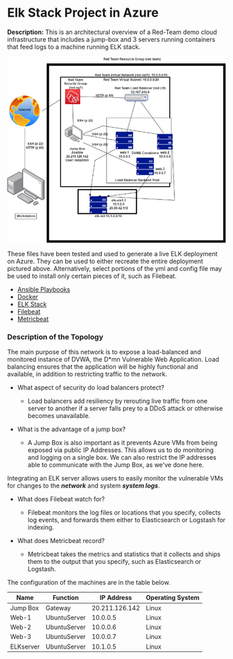# Elk Stack Project in Azure


**Description:** This is an architectural overview of  a Red-Team demo cloud infrastructure that includes a jump-box and 3 servers running containers that feed logs to a machine running ELK stack.

![](https://github.com/zthiel1031/Elk_Stack_Project_Azure/blob/main/Architecture/Network%20Diagram/diagram.drawio%20(1).png?raw=true)

These files have been tested and used to generate a live ELK deployment on Azure. They can be used to either recreate the entire deployment pictured above. Alternatively, select portions of the yml and config file may be used to install only certain pieces of it, such as Filebeat.

- [Ansible Playbooks](https://github.com/zthiel1031/Elk_Stack_Project_Azure/tree/main/Ansible)
- [Docker](https://github.com/zthiel1031/Elk_Stack_Project_Azure/tree/main/Ansible/Docker)
- [ELK Stack](https://github.com/zthiel1031/Elk_Stack_Project_Azure/tree/main/Ansible/ELK%20Stack)
- [Filebeat](https://github.com/zthiel1031/Elk_Stack_Project_Azure/tree/main/Ansible/Filebeat)
- [Metricbeat](https://github.com/zthiel1031/Elk_Stack_Project_Azure/tree/main/Ansible/Metricbeat)


### Description of the Topology

The main purpose of this network is to expose a load-balanced and monitored instance of DVWA, the D*mn Vulnerable Web Application.
Load balancing ensures that the application will be highly functional and available, in addition to restricting traffic to the network.

- What aspect of security do load balancers protect?
    - Load balancers add resiliency by rerouting live traffic from one server to another if a server falls prey to a DDoS attack or otherwise becomes unavailable.

- What is the advantage of a jump box?
    - A Jump Box is also important as it prevents Azure VMs from being exposed via public IP Addresses. This allows us to do monitoring and logging on a single box. We can also restrict the IP addresses able to communicate with the Jump Box, as we've done here.

Integrating an ELK server allows users to easily monitor the vulnerable VMs for changes to the **_network_** and system **_system logs_**.

- What does Filebeat watch for?
    - Filebeat monitors the log files or locations that you specify, collects log events, and forwards them either to Elasticsearch or Logstash for indexing.

- What does Metricbeat record?
    - Metricbeat takes the metrics and statistics that it collects and ships them to the output that you specify, such as Elasticsearch or Logstash.

The configuration of the machines are in the table below.

| Name              | Function        | IP Address               | Operating System   |
|-------------------|-----------------|--------------------------|--------------------|
| Jump Box          | Gateway         | 20.211.126.142           | Linux              |
| Web-1             | UbuntuServer    | 10.0.0.5                 | Linux              |
| Web-2             | UbuntuServer    | 10.0.0.6                 | Linux              |
| Web-3             | UbuntuServer    | 10.0.0.7                 | Linux              |
| ELKserver         | UbuntuServer    | 10.1.0.5                 | Linux              |

